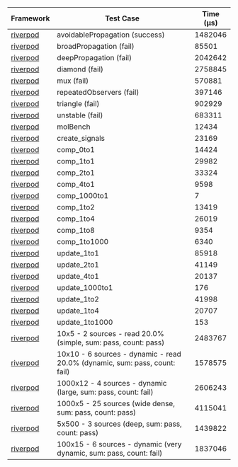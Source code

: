 | Framework | Test Case | Time (μs) |
| --- | --- | --- |
| [riverpod](https://github.com/rrousselGit/riverpod) | avoidablePropagation (success) | 1482046 |
| [riverpod](https://github.com/rrousselGit/riverpod) | broadPropagation (fail) | 85501 |
| [riverpod](https://github.com/rrousselGit/riverpod) | deepPropagation (fail) | 2042642 |
| [riverpod](https://github.com/rrousselGit/riverpod) | diamond (fail) | 2758845 |
| [riverpod](https://github.com/rrousselGit/riverpod) | mux (fail) | 570881 |
| [riverpod](https://github.com/rrousselGit/riverpod) | repeatedObservers (fail) | 397146 |
| [riverpod](https://github.com/rrousselGit/riverpod) | triangle (fail) | 902929 |
| [riverpod](https://github.com/rrousselGit/riverpod) | unstable (fail) | 683311 |
| [riverpod](https://github.com/rrousselGit/riverpod) | molBench | 12434 |
| [riverpod](https://github.com/rrousselGit/riverpod) | create_signals | 23169 |
| [riverpod](https://github.com/rrousselGit/riverpod) | comp_0to1 | 14424 |
| [riverpod](https://github.com/rrousselGit/riverpod) | comp_1to1 | 29982 |
| [riverpod](https://github.com/rrousselGit/riverpod) | comp_2to1 | 33324 |
| [riverpod](https://github.com/rrousselGit/riverpod) | comp_4to1 | 9598 |
| [riverpod](https://github.com/rrousselGit/riverpod) | comp_1000to1 | 7 |
| [riverpod](https://github.com/rrousselGit/riverpod) | comp_1to2 | 13419 |
| [riverpod](https://github.com/rrousselGit/riverpod) | comp_1to4 | 26019 |
| [riverpod](https://github.com/rrousselGit/riverpod) | comp_1to8 | 9354 |
| [riverpod](https://github.com/rrousselGit/riverpod) | comp_1to1000 | 6340 |
| [riverpod](https://github.com/rrousselGit/riverpod) | update_1to1 | 85918 |
| [riverpod](https://github.com/rrousselGit/riverpod) | update_2to1 | 41149 |
| [riverpod](https://github.com/rrousselGit/riverpod) | update_4to1 | 20137 |
| [riverpod](https://github.com/rrousselGit/riverpod) | update_1000to1 | 176 |
| [riverpod](https://github.com/rrousselGit/riverpod) | update_1to2 | 41998 |
| [riverpod](https://github.com/rrousselGit/riverpod) | update_1to4 | 20707 |
| [riverpod](https://github.com/rrousselGit/riverpod) | update_1to1000 | 153 |
| [riverpod](https://github.com/rrousselGit/riverpod) | 10x5 - 2 sources - read 20.0% (simple, sum: pass, count: pass) | 2483767 |
| [riverpod](https://github.com/rrousselGit/riverpod) | 10x10 - 6 sources - dynamic - read 20.0% (dynamic, sum: pass, count: fail) | 1578575 |
| [riverpod](https://github.com/rrousselGit/riverpod) | 1000x12 - 4 sources - dynamic (large, sum: pass, count: fail) | 2606243 |
| [riverpod](https://github.com/rrousselGit/riverpod) | 1000x5 - 25 sources (wide dense, sum: pass, count: pass) | 4115041 |
| [riverpod](https://github.com/rrousselGit/riverpod) | 5x500 - 3 sources (deep, sum: pass, count: pass) | 1439822 |
| [riverpod](https://github.com/rrousselGit/riverpod) | 100x15 - 6 sources - dynamic (very dynamic, sum: pass, count: fail) | 1837046 |

